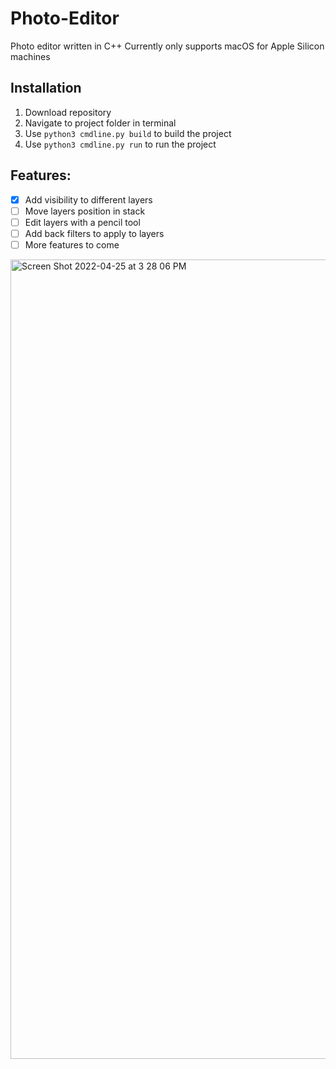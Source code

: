 # Photo-Editor
Photo editor written in C++
Currently only supports macOS for Apple Silicon machines

## Installation
1. Download repository
2. Navigate to project folder in terminal
3. Use `python3 cmdline.py build` to build the project
4. Use `python3 cmdline.py run` to run the project

## Features:
- [x] Add visibility to different layers
- [ ] Move layers position in stack
- [ ] Edit layers with a pencil tool
- [ ] Add back filters to apply to layers
- [ ] More features to come

<img width="1279" alt="Screen Shot 2022-04-25 at 3 28 06 PM" src="https://user-images.githubusercontent.com/52608991/165161576-1b496dcb-aa8f-44b5-97cd-78461d0f4a98.png">

